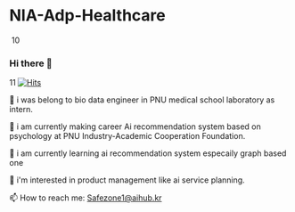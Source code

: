 # NIA-Adp-Healthcare

​
10
### Hi there 👋
11
[![Hits](https://hits.seeyoufarm.com/api/count/incr/badge.svg?url=https%3A%2F%2Fgithub.com%2Fyjyjyjcho&count_bg=%23DC1867&title_bg=%23030926&icon=&icon_color=%23E7E7E7&title=hits&edge_flat=false)](https://hits.seeyoufarm.com)

🔭 i was belong to bio data engineer in PNU medical school laboratory as intern.

🔭 i am currently making career Ai recommendation system based on psychology at PNU Industry-Academic Cooperation Foundation.

🌱 i am currently learning ai recommendation system especaily graph based one 

👯 i'm interested in product management like ai service planning.


📫 How to reach me: Safezone1@aihub.kr

